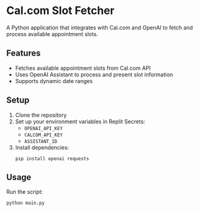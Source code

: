 
# Cal.com Slot Fetcher

A Python application that integrates with Cal.com and OpenAI to fetch and process available appointment slots.

## Features
- Fetches available appointment slots from Cal.com API
- Uses OpenAI Assistant to process and present slot information
- Supports dynamic date ranges

## Setup
1. Clone the repository
2. Set up your environment variables in Replit Secrets:
   - `OPENAI_API_KEY`
   - `CALCOM_API_KEY`
   - `ASSISTANT_ID`
3. Install dependencies:
   ```
   pip install openai requests
   ```

## Usage
Run the script:
```
python main.py
```
